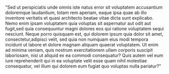 "Sed ut perspiciatis unde omnis iste natus error sit voluptatem accusantium doloremque laudantium, 
totam rem aperiam, eaque ipsa quae ab illo inventore veritatis et quasi architecto beatae vitae dicta sunt explicabo. 
Nemo enim ipsam voluptatem quia voluptas sit aspernatur aut odit aut fugit,sed quia consequuntur magni dolores eos qui 
ratione voluptatem sequi nesciunt. Neque porro quisquam est, qui dolorem ipsum quia dolor sit amet, consectetur,adipisci 
velit, sed quia non numquam eius modi tempora incidunt ut labore et dolore magnam aliquam quaerat voluptatem. Ut enim ad 
minima veniam, quis nostrum exercitationem ullam corporis suscipit  laboriosam, nisi ut aliquid ex ea commodi consequatur? 
Quis autem vel eum iure reprehenderit qui in ea voluptate velit esse quam nihil molestiae consequatur, vel illum qui 
dolorem eum fugiat quo voluptas nulla pariatur?"